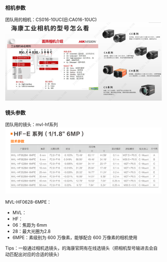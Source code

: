 ### 相机参数
团队用的相机：CS016-10UC(旧:CA016-10UC)
![alt text](md中用到的图片/相机参数.png)

### 镜头参数
团队用的镜头：mvl-hf系列
![alt text](md中用到的图片/镜头mvl-hf系列.png)

MVL-HF0628-6MPE：
* MVL：
* HF：
* 06：焦距为 6mm
* 28：最大光圈为2.8
* 6MPE：素级别为 600 万像素，能够配合 600 万像素的相机使用


Tips：一般通过相机选镜头，的海康官网有在线选镜头（把相机型号输进去会自动匹配出对应的合适的镜头）


